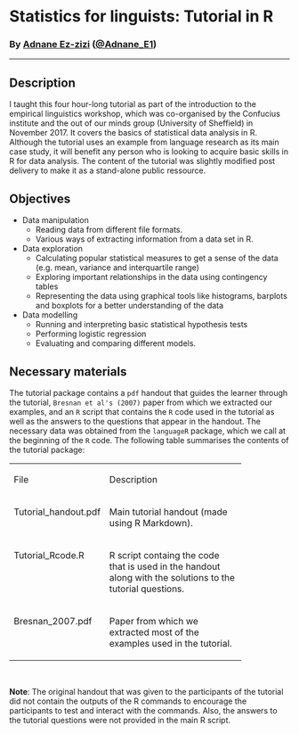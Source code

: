 # Statistics for linguists: Tutorial in R

### By [Adnane Ez-zizi](https://aezzizi.com) ([@Adnane_E1](https://twitter.com/Adnane_E1))

---

## Description

I taught this four hour-long tutorial as part of the introduction to the empirical linguistics workshop, which was co-organised by the Confucius institute and the out of our minds group (University of Sheffield) in November 2017. It covers the basics of statistical data analysis in R. Although the tutorial uses an example from language research as its main case study, it will benefit any person who is looking to acquire basic skills in R for data analysis. The content of the tutorial was slightly modified post delivery to make it as a stand-alone public ressource.     

## Objectives

* Data manipulation
     - Reading data from different file formats. 
     - Various ways of extracting information from a data set in R.
* Data exploration
     - Calculating popular statistical measures to get a sense of the data (e.g. mean, variance and interquartile range) 
     - Exploring important relationships in the data using contingency tables
     - Representing the data using graphical tools like histograms, barplots and boxplots for a better understanding of the data
* Data modelling 
     - Running and interpreting basic statistical hypothesis tests
     - Performing logistic regression 
     - Evaluating and comparing different models.

## Necessary materials
     
The tutorial package contains a `pdf` handout that guides the learner through the tutorial, `Bresnan et al's (2007)` paper from which we extracted our examples, and an `R` script that contains the `R` code used in the tutorial as well as the answers to the questions that appear in the handout. The necessary data was obtained from the `languageR` package, which we call at the beginning of the `R` code. The following table summarises the contents of the tutorial package:

<table border="0" cellspacing="1" cellpadding="0">
    <tbody>
        <tr>
            <td width="140">
                <p align="left">
                    File
                </p>
            </td>
            <td width="229">
                <p align="left">
                    Description
                </p>
            </td>
        </tr>
        <tr>
            <td width="140" valign="top">
                <p>
                    Tutorial_handout.pdf
                </p>
            </td>
            <td width="229" valign="top">
                <p> 
                    Main tutorial handout (made using R Markdown).
                </p>
            </td>
        </tr>
        <tr>
            <td width="140" valign="top">
                <p>
                    Tutorial_Rcode.R
                </p>
            </td>
            <td width="229" valign="top">
                <p>
                    R script containg the code that is used in the handout along with the solutions to the tutorial questions.  
                </p>
            </td>
        </tr>
        <tr>
            <td width="140" valign="top">
                <p>
                    Bresnan_2007.pdf
                </p>
            </td>
            <td width="229" valign="top">
                <p>
                    Paper from which we extracted most of the examples used in the tutorial.
                </p>
            </td>
        </tr>
    </tbody>
</table>
<br>

**Note**: The original handout that was given to the participants of the tutorial did not contain the outputs of the R commands to encourage the participants to test and interact with the commands. Also, the answers to the tutorial questions were not provided in the main R script.  
